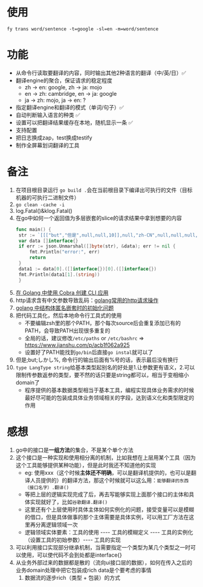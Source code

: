 # 使用
`fy trans word/sentence -t=google -sl=en -m=word/sentence`
# 功能
- 从命令行读取要翻译的内容，同时输出其他2种语言的翻译（中/英/日）✅
- 翻译engine的聚合，保证请求的稳定程度
  - zh -> en: google, zh -> ja: mojo
  - en -> zh: cambridge, en -> ja: google
  - ja -> zh: mojo, ja -> en: ?
- 指定翻译engine和翻译的模式（单词/句子）✅
- 自动判断输入语言的种类 ✅
- 设置可以把翻译结果缓存在本地，随机显示一条 ✅
- 支持配置
- 把日志换成zap，test换成testify
- 制作全屏幕划词翻译的工具

# 备注
1. 在项目根目录运行 `go build .`会在当前根目录下编译出可执行的文件（目标机器的可执行二进制文件）
2. `go clean -cache -i`
3. log.Fatal()&klog.Fatal()
4. 在go中如何一个返回值为多层嵌套的slice的请求结果中拿到想要的内容
   ```go
   func main() {
	str := `[[["but","但是",null,null,10]],null,"zh-CN",null,null,null,null,[]]`
	var data []interface{}
	if err := json.Unmarshal([]byte(str), &data); err != nil {
		fmt.Println("error:", err)
		return
	}
	data1 := data[0].([]interface{})[0].([]interface{})
	fmt.Println(data1[1].(string))
    }
   ```
5. [在 Golang 中使用 Cobra 创建 CLI 应用](https://www.qikqiak.com/post/create-cli-app-with-cobra/)
6. http请求含有中文参数导致乱码：[golang常用的http请求操作](https://cloud.tencent.com/developer/article/1515297)
8. [golang 中结构体匿名嵌套时的初始化问题](https://juejin.cn/post/7138428171224875038)
9. 把代码工具化，然后本地命令行工具式的使用
   - 不要编辑zsh里的那个PATH，那个每次source后会重复添加已有的PATH，会导致PATH出现很多重复的
   - 全局的话，建议修改`/etc/paths` or `/etc/bashrc` => https://www.jianshu.com/p/acb1f062a925
   - 设置好了PATH能找到`go/bin`后直接`go instal`就可以了
1.  但是;but;しかし%, 命令行的输出后面有%号的话，表示最后没有换行
2.  `type LangType string`给基本类型起别名的好处是1.让参数更有语义，2.可以限制传参数返参的类型，要不然的话只要是string都可以，相当于变相缩小domain了
    - 程序提供的基本数据类型相当于基本工具，编程实现具体业务需求的时候最好尽可能的包装成具体业务领域相关的字段，达到语义化和类型限定的作用

# 感想
1. go中的接口是**一组方法**的集合，不是某个单个方法
2. 这个接口是一种实现和使用相分离的机制，比如我想在上层用某个工具（因为这个工具能够提供某种功能），但是此时我还不知道他的实现
   - eg: 使用xxx（这个时候**主体还不明确**，可以是翻译机提供的，也可以是翻译人员提供的）的翻译方法，那这个时候就可以这么用：`能够翻译的东西（接口名字）.翻译()`
   - 等把上层的逻辑实现完成了后，再去写能够实现上面那个接口的主体和具体实现就好了，比如`谷歌翻译.翻译()`
   - 这里还有个上层使用时具体主体如何实例化的问题，接受变量可以是模糊的借口，但是具体做事的那个主体需要是具体实例，可以用工厂方法在这里再分离逻辑领域一次
   - 逻辑领域实体要素：工具的使用 ---- 工具的模糊定义 ---- 工具的实例化（设置工具的初始参数）---- 工具的实现
3. 可以利用接口实现部分继承机制，当需要指定一个类型为某几个类型之一时可以使用，可以使代码不会到处都是interface{}
4. 从业务外部过来的数据都是散的（流向ui接口层的数据），如何在传入之后的业务domain处理中把它包装成rich data是个要考虑的事情
   1. 数据流的逐步rich（类型 + 包装）的方式
   
